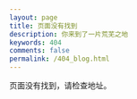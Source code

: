 ```yaml
---
layout: page
title: 页面没有找到
description: 你来到了一片荒芜之地
keywords: 404
comments: false
permalink: /404_blog.html
---
```


页面没有找到，请检查地址。